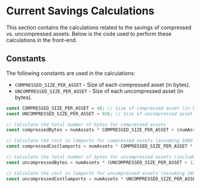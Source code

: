 # Current Savings Calculations

This section contains the calculations related to the savings of compressed vs. uncompressed assets. Below is the code used to perform these calculations in the front-end.

## Constants

The following constants are used in the calculations:

- `COMPRESSED_SIZE_PER_ASSET` - Size of each compressed asset (in bytes).
- `UNCOMPRESSED_SIZE_PER_ASSET` - Size of each uncompressed asset (in bytes).

```javascript
const COMPRESSED_SIZE_PER_ASSET = 40; // Size of compressed asset (in bytes)
const UNCOMPRESSED_SIZE_PER_ASSET = 926; // Size of uncompressed asset (in bytes)

// Calculate the total number of bytes for compressed assets
const compressedBytes = numAssets * COMPRESSED_SIZE_PER_ASSET + (numAssets ? 128 : 0);

// Calculate the cost in lamports for compressed assets (assuming 3480 lamports per 40 bytes and multiplier of 2)
const compressedCostlamports = numAssets * COMPRESSED_SIZE_PER_ASSET * 3480 * 2;

// Calculate the total number of bytes for uncompressed assets (includes 128 bytes overhead)
const uncompressedBytes = numAssets * (UNCOMPRESSED_SIZE_PER_ASSET + 128);

// Calculate the cost in lamports for uncompressed assets (assuming 3480 lamports per 926 bytes and multiplier of 2)
const uncompressedCostlamports = numAssets * UNCOMPRESSED_SIZE_PER_ASSET * 3480 * 2;
